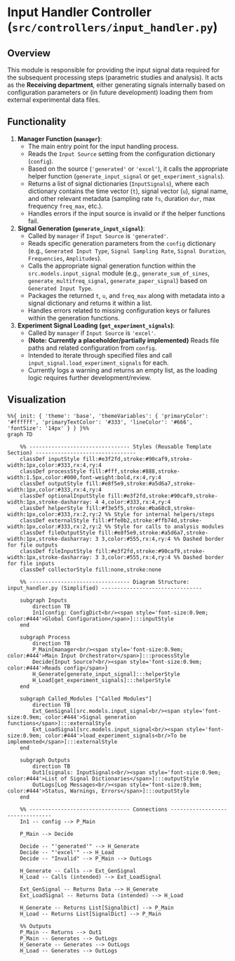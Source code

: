 # Input Handler Controller (`src/controllers/input_handler.py`)

## Overview

This module is responsible for providing the input signal data required for the subsequent processing steps (parametric studies and analysis). It acts as the **Receiving department**, either generating signals internally based on configuration parameters or (in future development) loading them from external experimental data files.

## Functionality

1.  **Manager Function (`manager`)**:
    *   The main entry point for the input handling process.
    *   Reads the `Input Source` setting from the configuration dictionary (`config`).
    *   Based on the source (`'generated'` or `'excel'`), it calls the appropriate helper function (`generate_input_signal` or `get_experiment_signals`).
    *   Returns a list of signal dictionaries (`InputSignals`), where each dictionary contains the time vector (`t`), signal vector (`u`), signal name, and other relevant metadata (sampling rate `fs`, duration `dur`, max frequency `freq_max`, etc.).
    *   Handles errors if the input source is invalid or if the helper functions fail.
2.  **Signal Generation (`generate_input_signal`)**:
    *   Called by `manager` if `Input Source` is `'generated'`.
    *   Reads specific generation parameters from the `config` dictionary (e.g., `Generated Input Type`, `Signal Sampling Rate`, `Signal Duration`, `Frequencies`, `Amplitudes`).
    *   Calls the appropriate signal generation function within the `src.models.input_signal` module (e.g., `generate_sum_of_sines`, `generate_multifreq_signal`, `generate_paper_signal`) based on `Generated Input Type`.
    *   Packages the returned `t`, `u`, and `freq_max` along with metadata into a signal dictionary and returns it within a list.
    *   Handles errors related to missing configuration keys or failures within the generation functions.
3.  **Experiment Signal Loading (`get_experiment_signals`)**:
    *   Called by `manager` if `Input Source` is `'excel'`.
    *   **(Note: Currently a placeholder/partially implemented)** Reads file paths and related configuration from `config`.
    *   Intended to iterate through specified files and call `input_signal.load_experiment_signals` for each.
    *   Currently logs a warning and returns an empty list, as the loading logic requires further development/review.

## Visualization

````mermaid
%%{ init: { 'theme': 'base', 'themeVariables': { 'primaryColor': '#ffffff', 'primaryTextColor': '#333', 'lineColor': '#666', 'fontSize': '14px' } } }%%
graph TD

    %% -------------------------------- Styles (Reusable Template Section) --------------------------------
    classDef inputStyle fill:#e3f2fd,stroke:#90caf9,stroke-width:1px,color:#333,rx:4,ry:4
    classDef processStyle fill:#fff,stroke:#888,stroke-width:1.5px,color:#000,font-weight:bold,rx:4,ry:4
    classDef outputStyle fill:#e8f5e9,stroke:#a5d6a7,stroke-width:1px,color:#333,rx:4,ry:4
    classDef optionalInputStyle fill:#e3f2fd,stroke:#90caf9,stroke-width:1px,stroke-dasharray: 4 4,color:#333,rx:4,ry:4
    classDef helperStyle fill:#f3e5f5,stroke:#ba68c8,stroke-width:1px,color:#333,rx:2,ry:2 %% Style for internal helpers/steps
    classDef externalStyle fill:#ffe0b2,stroke:#ffb74d,stroke-width:1px,color:#333,rx:2,ry:2 %% Style for calls to analysis modules
    classDef fileOutputStyle fill:#e8f5e9,stroke:#a5d6a7,stroke-width:1px,stroke-dasharray: 3 3,color:#555,rx:4,ry:4 %% Dashed border for file outputs
    classDef fileInputStyle fill:#e3f2fd,stroke:#90caf9,stroke-width:1px,stroke-dasharray: 3 3,color:#555,rx:4,ry:4 %% Dashed border for file inputs
    classDef collectorStyle fill:none,stroke:none

    %% -------------------------------- Diagram Structure: input_handler.py (Simplified) --------------------------------

    subgraph Inputs
        direction TB
        In1[config: ConfigDict<br/><span style='font-size:0.9em; color:#444'>Global Configuration</span>]:::inputStyle
    end

    subgraph Process
        direction TB
        P_Main[manager<br/><span style='font-size:0.9em; color:#444'>Main Input Orchestrator</span>]:::processStyle
        Decide{Input Source?<br/><span style='font-size:0.9em; color:#444'>Reads config</span>}
        H_Generate[generate_input_signal]:::helperStyle
        H_Load[get_experiment_signals]:::helperStyle
    end

    subgraph Called_Modules ["Called Modules"]
        direction TB
        Ext_GenSignal[src.models.input_signal<br/><span style='font-size:0.9em; color:#444'>Signal generation functions</span>]:::externalStyle
        Ext_LoadSignal[src.models.input_signal<br/><span style='font-size:0.9em; color:#444'>load_experiment_signals<br/>To be implemented</span>]:::externalStyle
    end

    subgraph Outputs
        direction TB
        Out1[signals: InputSignals<br/><span style='font-size:0.9em; color:#444'>List of Signal Dictionaries</span>]:::outputStyle
        OutLogs[Log Messages<br/><span style='font-size:0.9em; color:#444'>Status, Warnings, Errors</span>]:::outputStyle
    end

    %% -------------------------------- Connections --------------------------------
    In1 -- config --> P_Main

    P_Main --> Decide

    Decide -- "'generated'" --> H_Generate
    Decide -- "'excel'" --> H_Load
    Decide -- "Invalid" --> P_Main --> OutLogs 

    H_Generate -- Calls --> Ext_GenSignal
    H_Load -- Calls (intended) --> Ext_LoadSignal

    Ext_GenSignal -- Returns Data --> H_Generate
    Ext_LoadSignal -- Returns Data (intended) --> H_Load

    H_Generate -- Returns List[SignalDict] --> P_Main
    H_Load -- Returns List[SignalDict] --> P_Main

    %% Outputs
    P_Main -- Returns --> Out1
    P_Main -- Generates --> OutLogs
    H_Generate -- Generates --> OutLogs
    H_Load -- Generates --> OutLogs
````